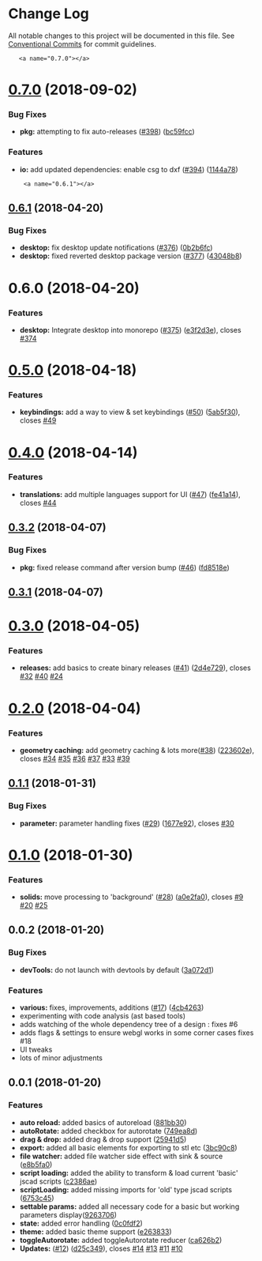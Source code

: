 # Change Log

All notable changes to this project will be documented in this file.
See [Conventional Commits](https://conventionalcommits.org) for commit guidelines.

       <a name="0.7.0"></a>
# [0.7.0](https://github.com/jscad/OpenJSCAD.org/compare/@jscad/desktop@0.6.1...@jscad/desktop@0.7.0) (2018-09-02)


### Bug Fixes

* **pkg:** attempting to fix auto-releases ([#398](https://github.com/jscad/OpenJSCAD.org/issues/398)) ([bc59fcc](https://github.com/jscad/OpenJSCAD.org/commit/bc59fcc))


### Features

* **io:** add updated dependencies: enable csg to dxf ([#394](https://github.com/jscad/OpenJSCAD.org/issues/394)) ([1144a78](https://github.com/jscad/OpenJSCAD.org/commit/1144a78))




       <a name="0.6.1"></a>
## [0.6.1](https://github.com/jscad/OpenJSCAD.org/compare/@jscad/desktop@0.6.0...@jscad/desktop@0.6.1) (2018-04-20)


### Bug Fixes

* **desktop:** fix desktop update notifications ([#376](https://github.com/jscad/OpenJSCAD.org/issues/376)) ([0b2b6fc](https://github.com/jscad/OpenJSCAD.org/commit/0b2b6fc))
* **desktop:** fixed reverted desktop package version ([#377](https://github.com/jscad/OpenJSCAD.org/issues/377)) ([43048b8](https://github.com/jscad/OpenJSCAD.org/commit/43048b8))




<a name="0.6.0"></a>
# 0.6.0 (2018-04-20)


### Features

* **desktop:** Integrate desktop into monorepo ([#375](https://github.com/jscad/OpenJSCAD.org/issues/375)) ([e3f2d3e](https://github.com/jscad/OpenJSCAD.org/commit/e3f2d3e)), closes [#374](https://github.com/jscad/OpenJSCAD.org/issues/374)




<a name="0.5.0"></a>
# [0.5.0](https://github.com/jscad/jscad-desktop/compare/v0.4.0...v0.5.0) (2018-04-18)


### Features

* **keybindings:** add a way to view & set keybindings ([#50](https://github.com/jscad/jscad-desktop/issues/50)) ([5ab5f30](https://github.com/jscad/jscad-desktop/commit/5ab5f30)), closes [#49](https://github.com/jscad/jscad-desktop/issues/49)



<a name="0.4.0"></a>
# [0.4.0](https://github.com/jscad/jscad-desktop/compare/v0.3.2...v0.4.0) (2018-04-14)


### Features

* **translations:** add multiple languages support for UI ([#47](https://github.com/jscad/jscad-desktop/issues/47)) ([fe41a14](https://github.com/jscad/jscad-desktop/commit/fe41a14)), closes [#44](https://github.com/jscad/jscad-desktop/issues/44)



<a name="0.3.2"></a>
## [0.3.2](https://github.com/jscad/jscad-desktop/compare/v0.3.1...v0.3.2) (2018-04-07)


### Bug Fixes

* **pkg:** fixed release command after version bump ([#46](https://github.com/jscad/jscad-desktop/issues/46)) ([fd8518e](https://github.com/jscad/jscad-desktop/commit/fd8518e))



<a name="0.3.1"></a>
## [0.3.1](https://github.com/jscad/jscad-desktop/compare/v0.3.0...v0.3.1) (2018-04-07)



<a name="0.3.0"></a>
# [0.3.0](https://github.com/kaosat-dev/jscad-desktop/compare/v0.2.0...v0.3.0) (2018-04-05)


### Features

* **releases:** add basics to create binary releases ([#41](https://github.com/kaosat-dev/jscad-desktop/issues/41)) ([2d4e729](https://github.com/kaosat-dev/jscad-desktop/commit/2d4e729)), closes [#32](https://github.com/kaosat-dev/jscad-desktop/issues/32) [#40](https://github.com/kaosat-dev/jscad-desktop/issues/40) [#24](https://github.com/kaosat-dev/jscad-desktop/issues/24)



<a name="0.2.0"></a>
# [0.2.0](https://github.com/kaosat-dev/jscad-desktop/compare/v0.1.1...v0.2.0) (2018-04-04)


### Features

* **geometry caching:** add geometry caching & lots more([#38](https://github.com/kaosat-dev/jscad-desktop/issues/38)) ([223602e](https://github.com/kaosat-dev/jscad-desktop/commit/223602e)), closes [#34](https://github.com/kaosat-dev/jscad-desktop/issues/34) [#35](https://github.com/kaosat-dev/jscad-desktop/issues/35) [#36](https://github.com/kaosat-dev/jscad-desktop/issues/36) [#37](https://github.com/kaosat-dev/jscad-desktop/issues/37) [#33](https://github.com/kaosat-dev/jscad-desktop/issues/33) [#39](https://github.com/kaosat-dev/jscad-desktop/issues/39)



<a name="0.1.1"></a>
## [0.1.1](https://github.com/kaosat-dev/jscad-desktop/compare/v0.1.0...v0.1.1) (2018-01-31)


### Bug Fixes

* **parameter:** parameter handling fixes ([#29](https://github.com/kaosat-dev/jscad-desktop/issues/29)) ([1677e92](https://github.com/kaosat-dev/jscad-desktop/commit/1677e92)), closes [#30](https://github.com/kaosat-dev/jscad-desktop/issues/30)



<a name="0.1.0"></a>
# [0.1.0](https://github.com/kaosat-dev/jscad-desktop/compare/v0.0.2...v0.1.0) (2018-01-30)


### Features

* **solids:** move processing to 'background' ([#28](https://github.com/kaosat-dev/jscad-desktop/issues/28)) ([a0e2fa0](https://github.com/kaosat-dev/jscad-desktop/commit/a0e2fa0)), closes [#9](https://github.com/kaosat-dev/jscad-desktop/issues/9) [#20](https://github.com/kaosat-dev/jscad-desktop/issues/20) [#25](https://github.com/kaosat-dev/jscad-desktop/issues/25)



<a name="0.0.2"></a>
## 0.0.2 (2018-01-20)


### Bug Fixes

* **devTools:** do not launch with devtools by default ([3a072d1](https://github.com/kaosat-dev/jscad-desktop/commit/3a072d1))

### Features

* **various:** fixes, improvements, additions ([#17](https://github.com/kaosat-dev/jscad-desktop/issues/17)) ([4cb4263](https://github.com/kaosat-dev/jscad-desktop/commit/4cb4263))
* experimenting with code analysis (ast based tools)
* adds watching of the whole dependency tree of a design : fixes #6
* adds flags & settings to ensure webgl works in some corner cases fixes #18
* UI tweaks
* lots of minor adjustments


<a name="0.0.1"></a>
## 0.0.1 (2018-01-20)

### Features

* **auto reload:** added basics of autoreload ([881bb30](https://github.com/kaosat-dev/jscad-desktop/commit/881bb30))
* **autoRotate:** added checkbox for autorotate ([749ea8d](https://github.com/kaosat-dev/jscad-desktop/commit/749ea8d))
* **drag & drop:** added drag & drop support ([25941d5](https://github.com/kaosat-dev/jscad-desktop/commit/25941d5))
* **export:** added all basic elements for exporting to stl etc ([3bc90c8](https://github.com/kaosat-dev/jscad-desktop/commit/3bc90c8))
* **file watcher:** added file watcher side effect with sink & source ([e8b5fa0](https://github.com/kaosat-dev/jscad-desktop/commit/e8b5fa0))
* **script loading:** added the ability to transform & load current 'basic' jscad scripts ([c2386ae](https://github.com/kaosat-dev/jscad-desktop/commit/c2386ae))
* **scriptLoading:** added missing imports for 'old' type jscad scripts ([6753c45](https://github.com/kaosat-dev/jscad-desktop/commit/6753c45))
* **settable params:** added all necessary code for a basic but working parameters display([9263706](https://github.com/kaosat-dev/jscad-desktop/commit/9263706))
* **state:** added error handling ([0c0fdf2](https://github.com/kaosat-dev/jscad-desktop/commit/0c0fdf2))
* **theme:** added basic theme support ([e263833](https://github.com/kaosat-dev/jscad-desktop/commit/e263833))
* **toggleAutorotate:** added toggleAutorotate reducer ([ca626b2](https://github.com/kaosat-dev/jscad-desktop/commit/ca626b2))
* **Updates:** ([#12](https://github.com/kaosat-dev/jscad-desktop/issues/12)) ([d25c349](https://github.com/kaosat-dev/jscad-desktop/commit/d25c349)), closes [#14](https://github.com/kaosat-dev/jscad-desktop/issues/14) [#13](https://github.com/kaosat-dev/jscad-desktop/issues/13) [#11](https://github.com/kaosat-dev/jscad-desktop/issues/11) [#10](https://github.com/kaosat-dev/jscad-desktop/issues/10)
